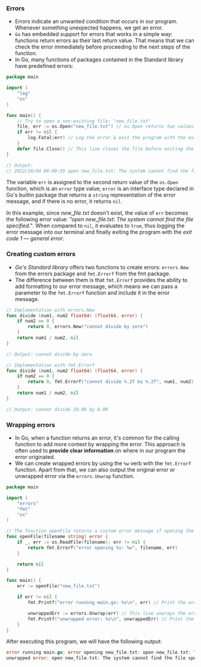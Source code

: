 ### Errors

- Errors indicate an unwanted condition that occurs in our program. Whenever something unexpected happens, we get an error.
- `Go` has embedded support for errors that works in a simple way: functions return errors as their last return value. That means that we can check the error immediately before proceeding to the next steps of the function.
- In Go, many functions of packages contained in the Standard library have predefined errors:

```go
package main

import (
    "log"
    "os"
)

func main() {
    // Try to open a non-existing file: "new_file.txt"
    file, err := os.Open("new_file.txt") // os.Open returns two values: the file and an error
    if err != nil {
        log.Fatal(err) // Log the error & exit the program with the exit code 1 - meaning: general error
    }
    defer file.Close() // This line closes the file before exiting the program
}

// Output:
// 2022/10/04 06:09:55 open new_file.txt: The system cannot find the file specified.
```

The variable `err` is assigned to the second return value of the `os.Open` function, which is an `error` type value; `error` is an interface type declared in Go's builtin package that returns a `string` representation of the error message, and if there is no error, it returns `nil`.

In this example, since _new_file.txt_ doesn't exist, the value of `err` becomes the following error value: _"open new_file.txt: The system cannot find the file specified."_. When compared to `nil`, it evaluates to `true`, thus logging the error message into our terminal and finally exiting the program with the _exit code 1 — general error_.

### Creating custom errors

- _Go's Standard library_ offers two functions to create errors: `errors.New` from the errors package and `fmt.Errorf` from the fmt package.
- The difference between them is that `fmt.Errorf` provides the ability to add formatting to our error message, which means we can pass a parameter to the `fmt.Errorf` function and include it in the error message.

```go
// Implementation with errors.New
func divide (num1, num2 float64) (float64, error) {
    if num2 == 0 {
        return 0, errors.New("cannot divide by zero")
    }
    return num1 / num2, nil
}

// Output: cannot divide by zero
```

```go
// Implementation with fmt.Errorf
func divide (num1, num2 float64) (float64, error) {
    if num2 == 0 {
        return 0, fmt.Errorf("cannot divide %.2f by %.2f", num1, num2)
    }
    return num1 / num2, nil
}

// Output: cannot divide 10.00 by 0.00
```

### Wrapping errors
- In Go, when a function returns an error, it's common for the calling function to add more context by wrapping the error. This approach is often used to **provide clear information** on where in our program the error originated.
- We can create wrapped errors by using the ```%w``` verb with the ```fmt.Errorf``` function. Apart from that, we can also output the original error or unwrapped error via the ```errors.Unwrap``` function.
```go
package main

import (
    "errors"
    "fmt"
    "os"
)

// The function openFile returns a custom error message if opening the file fails
func openFile(filename string) error {
    if _, err := os.ReadFile(filename); err != nil {
        return fmt.Errorf("error opening %s: %w", filename, err)
    }

    return nil
}

func main() {
    err := openFile("new_file.txt")

    if err != nil {
        fmt.Printf("error running main.go: %s\n", err) // Print the wrapped error message

        unwrappedErr := errors.Unwrap(err) // This line unwraps the error
        fmt.Printf("unwrapped error: %s\n", unwrappedErr) // Print the original error message
    }
}
```
After executing this program, we will have the following output:
```go
error running main.go: error opening new_file.txt: open new_file.txt: The system cannot find the file specified.
unwrapped error: open new_file.txt: The system cannot find the file specified.
```